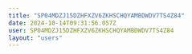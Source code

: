 ```yaml
---
title: "SP04MDZJ15DZHFXZV6ZKHSCHQYAMBDWDV7TS4Z84"
date: 2024-10-14T09:31:56.057Z
user: SP04MDZJ15DZHFXZV6ZKHSCHQYAMBDWDV7TS4Z84
layout: "users"
---
```

    